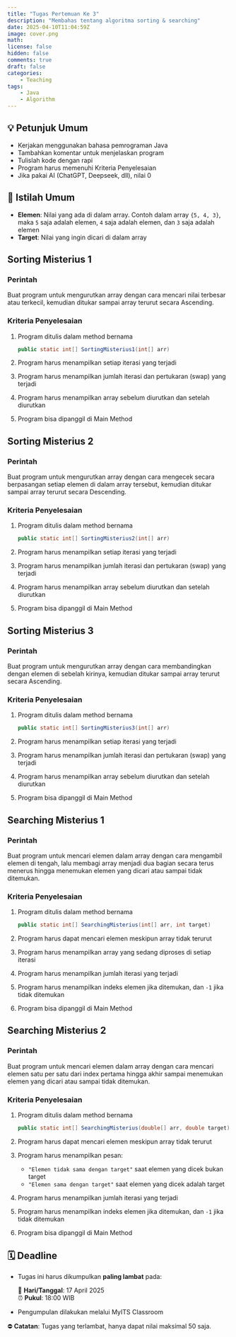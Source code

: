 ```yaml
---
title: "Tugas Pertemuan Ke 3"
description: "Membahas tentang algoritma sorting & searching"
date: 2025-04-10T11:04:59Z
image: cover.png
math: 
license: false
hidden: false
comments: true
draft: false
categories:
    - Teaching
tags: 
    - Java
    - Algorithm
---
```


## 💡 Petunjuk Umum

- Kerjakan menggunakan bahasa pemrograman Java
- Tambahkan komentar untuk menjelaskan program
- Tulislah kode dengan rapi
- Program harus memenuhi Kriteria Penyelesaian
- Jika pakai AI (ChatGPT, Deepseek, dll), nilai 0

## 📘 Istilah Umum

- **Elemen**: Nilai yang ada di dalam array. Contoh dalam array `{5, 4, 3}`, maka `5` saja adalah elemen, `4` saja adalah elemen, dan `3` saja adalah elemen
- **Target**: Nilai yang ingin dicari di dalam array

## Sorting Misterius 1

### **Perintah**

Buat program untuk mengurutkan array dengan cara mencari nilai terbesar atau terkecil, kemudian ditukar sampai array terurut secara Ascending.  

### **Kriteria Penyelesaian**

1. Program ditulis dalam method bernama

    ```java
    public static int[] SortingMisterius1(int[] arr)
    ```

2. Program harus menampilkan setiap iterasi yang terjadi
3. Program harus menampilkan jumlah iterasi dan pertukaran (swap) yang terjadi
4. Program harus menampilkan array sebelum diurutkan dan setelah diurutkan
5. Program bisa dipanggil di Main Method

## Sorting Misterius 2

### **Perintah**

Buat program untuk mengurutkan array dengan cara mengecek secara berpasangan setiap elemen di dalam array tersebut, kemudian ditukar sampai array terurut secara Descending.

### **Kriteria Penyelesaian**

1. Program ditulis dalam method bernama

    ```java
    public static int[] SortingMisterius2(int[] arr)
    ```

2. Program harus menampilkan setiap iterasi yang terjadi
3. Program harus menampilkan jumlah iterasi dan pertukaran (swap) yang terjadi
4. Program harus menampilkan array sebelum diurutkan dan setelah diurutkan
5. Program bisa dipanggil di Main Method

## Sorting Misterius 3

### **Perintah**

Buat program untuk mengurutkan array dengan cara membandingkan dengan elemen di sebelah kirinya, kemudian ditukar sampai array terurut secara Ascending.  

### **Kriteria Penyelesaian**

1. Program ditulis dalam method bernama

    ```java
    public static int[] SortingMisterius3(int[] arr)
    ```

2. Program harus menampilkan setiap iterasi yang terjadi
3. Program harus menampilkan jumlah iterasi dan pertukaran (swap) yang terjadi
4. Program harus menampilkan array sebelum diurutkan dan setelah diurutkan
5. Program bisa dipanggil di Main Method

## Searching Misterius 1

### **Perintah**

Buat program untuk mencari elemen dalam array dengan cara mengambil elemen di tengah, lalu membagi array menjadi dua bagian secara terus menerus hingga menemukan elemen yang dicari atau sampai tidak ditemukan.

### **Kriteria Penyelesaian**

1. Program ditulis dalam method bernama

    ```java
    public static int[] SearchingMisterius(int[] arr, int target)
    ```

2. Program harus dapat mencari elemen meskipun array tidak terurut
3. Program harus menampilkan array yang sedang diproses di setiap iterasi  
4. Program harus menampilkan jumlah iterasi yang terjadi
5. Program harus menampilkan indeks elemen jika ditemukan, dan `-1` jika tidak ditemukan
6. Program bisa dipanggil di Main Method


## Searching Misterius 2

### **Perintah**

Buat program untuk mencari elemen dalam array dengan cara mencari elemen satu per satu dari index pertama hingga akhir sampai menemukan elemen yang dicari atau sampai tidak ditemukan.

### **Kriteria Penyelesaian**

1. Program ditulis dalam method bernama

    ```java
    public static int[] SearchingMisterius(double[] arr, double target)
    ```

2. Program harus dapat mencari elemen meskipun array tidak terurut
3. Program harus menampilkan pesan:
   - `"Elemen tidak sama dengan target"` saat elemen yang dicek bukan target
   - `"Elemen sama dengan target"` saat elemen yang dicek adalah target  
4. Program harus menampilkan jumlah iterasi yang terjadi
5. Program harus menampilkan indeks elemen jika ditemukan, dan `-1` jika tidak ditemukan
6. Program bisa dipanggil di Main Method

## 🗓️ Deadline

- Tugas ini harus dikumpulkan **paling lambat** pada:

  📅 **Hari/Tanggal**: 17 April 2025  
  ⏰ **Pukul**: 18:00 WIB

- Pengumpulan dilakukan melalui MyITS Classroom

⛔ **Catatan**: Tugas yang terlambat, hanya dapat nilai maksimal 50 saja.
